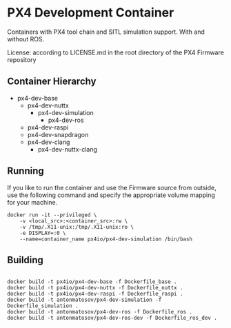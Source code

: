 # PX4 Development Container #

Containers with PX4 tool chain and SITL simulation support. With and without ROS.

License: according to LICENSE.md in the root directory of the PX4 Firmware repository

## Container Hierarchy ##

 - px4-dev-base
   - px4-dev-nuttx
     - px4-dev-simulation
       - px4-dev-ros
   - px4-dev-raspi
   - px4-dev-snapdragon
   - px4-dev-clang
     - px4-dev-nuttx-clang

## Running ##

If you like to run the container and use the Firmware source from outside, use the following command and specify the appropriate volume mapping for your machine.

```
docker run -it --privileged \
	-v <local_src>:<container_src>:rw \
	-v /tmp/.X11-unix:/tmp/.X11-unix:ro \
	-e DISPLAY=:0 \
	--name=container_name px4io/px4-dev-simulation /bin/bash

```

## Building ##

```

docker build -t px4io/px4-dev-base -f Dockerfile_base .
docker build -t px4io/px4-dev-nuttx -f Dockerfile_nuttx .
docker build -t px4io/px4-dev-raspi -f Dockerfile_raspi .
docker build -t antonmatosov/px4-dev-simulation -f Dockerfile_simulation .
docker build -t antonmatosov/px4-dev-ros -f Dockerfile_ros .
docker build -t antonmatosov/px4-dev-ros-dev -f Dockerfile_ros_dev .

```
